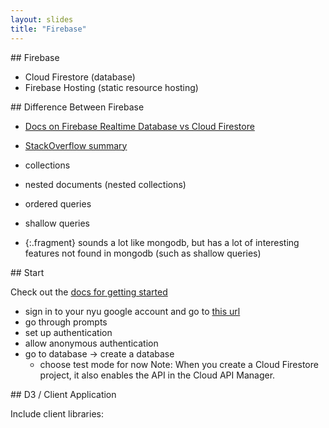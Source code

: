 ```yaml
---
layout: slides
title: "Firebase"
---
```


<section markdown="block">
## Firebase

* Cloud Firestore (database)
* Firebase Hosting (static resource hosting)

</section>

<section markdown="block">
## Difference Between Firebase

* [Docs on Firebase Realtime Database vs Cloud Firestore](https://firebase.google.com/docs/firestore/rtdb-vs-firestore)
* [StackOverflow summary](https://stackoverflow.com/questions/46549766/whats-the-difference-between-cloud-firestore-and-the-firebase-realtime-database)

* collections
* nested documents (nested collections)
* ordered queries
* shallow queries
* {:.fragment} sounds a lot like mongodb, but has a lot of interesting features not found in mongodb (such as shallow queries)


</section>

<section markdown="block">
## Start

Check out the [docs for getting started](https://firebase.google.com/docs/firestore/quickstart)
* sign in to your nyu google account and go to [this url](https://console.firebase.google.com/)
* go through prompts
* set up authentication
* allow anonymous authentication
* go to database &rarr; create a database 
	* choose test mode for now
Note: When you create a Cloud Firestore project, it also enables the API in the Cloud API Manager.

</section>

<section markdown="block">
## D3 / Client Application

Include client libraries:


<pre><code data-trim contenteditable>
<script src="https://www.gstatic.com/firebasejs/5.5.5/firebase-app.js"></script> 
<script src="https://www.gstatic.com/firebasejs/5.5.5/firebase-firestore.js"></script>
</code></pre>

</section>

